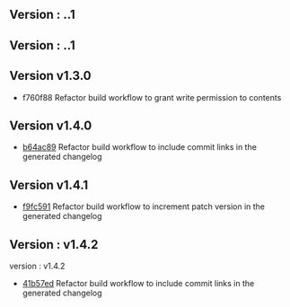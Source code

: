 ## Version : ..1

## Version : ..1

## Version v1.3.0
* f760f88 Refactor build workflow to grant write permission to contents
## Version v1.4.0
* [b64ac89](https://github.com/dwesh163/API-ICT/commit/b64ac89b58431cc1cd2f3646f2f0ed921819f756) Refactor build workflow to include commit links in the generated changelog
## Version v1.4.1
* [f9fc591](https://github.com/dwesh163/API-ICT/commit/f9fc591587a5c7187ce6929f73a96e8bd36c57bf) Refactor build workflow to increment patch version in the generated changelog
## Version : v1.4.2
version : v1.4.2
* [41b57ed](https://github.com/dwesh163/API-ICT/commit/41b57ede2a247feb277986c128f7a11ee4bd4b4c) Refactor build workflow to include commit links in the generated changelog
